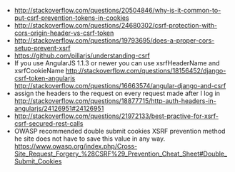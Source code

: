 - http://stackoverflow.com/questions/20504846/why-is-it-common-to-put-csrf-prevention-tokens-in-cookies
- http://stackoverflow.com/questions/24680302/csrf-protection-with-cors-origin-header-vs-csrf-token
- http://stackoverflow.com/questions/19793695/does-a-proper-cors-setup-prevent-xsrf
- https://github.com/pillarjs/understanding-csrf
- If you use AngularJS 1.1.3 or newer you can use xsrfHeaderName and xsrfCookieName http://stackoverflow.com/questions/18156452/django-csrf-token-angularjs http://stackoverflow.com/questions/16663574/angular-django-and-csrf
- assign the headers to the request on every request made after I log in http://stackoverflow.com/questions/18877715/http-auth-headers-in-angularjs/24126951#24126951
- http://stackoverflow.com/questions/21972133/best-practive-for-xsrf-csrf-secured-rest-calls
- OWASP recommended double submit cookies XSRF prevention method  
  he site does not have to save this value in any way.  
  https://www.owasp.org/index.php/Cross-Site_Request_Forgery_%28CSRF%29_Prevention_Cheat_Sheet#Double_Submit_Cookies
